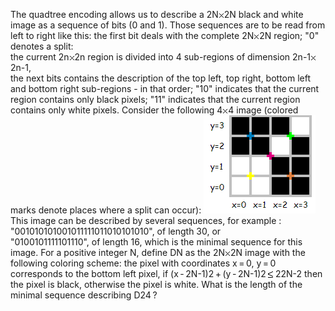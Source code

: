   The quadtree encoding allows us to describe a 2N<img src='images/symbol_times.gif' width='9' height='9' alt='&times;' border='0' style='vertical-align:middle;' />2N  black and white image as a sequence of bits (0 and 1). Those sequences are to be read from left to right like this:  the first bit deals with the complete 2N<img src='images/symbol_times.gif' width='9' height='9' alt='&times;' border='0' style='vertical-align:middle;' />2N region;  "0" denotes a split:  <br />the current 2n<img src='images/symbol_times.gif' width='9' height='9' alt='&times;' border='0' style='vertical-align:middle;' />2n region is divided into 4 sub-regions of dimension 2n-1<img src='images/symbol_times.gif' width='9' height='9' alt='&times;' border='0' style='vertical-align:middle;' />2n-1,<br />  the next bits contains the description of the top left, top right, bottom left and bottom right sub-regions - in that order;  "10" indicates that the current region contains only black pixels;  "11" indicates that the current region contains only white pixels.    Consider the following 4<img src='images/symbol_times.gif' width='9' height='9' alt='&times;' border='0' style='vertical-align:middle;' />4 image (colored marks denote places where a split can occur):  <img src="project/images/p_287_quadtree.gif" />  This image can be described by several sequences, for example :  "001010101001011111011010101010", of length 30, or<br />  "0100101111101110", of length 16, which is the minimal sequence for this image.    For a positive integer N, define DN as the 2N<img src='images/symbol_times.gif' width='9' height='9' alt='&times;' border='0' style='vertical-align:middle;' />2N image with the following coloring scheme:  the pixel with coordinates x&thinsp;=&thinsp;0, y&thinsp;=&thinsp;0 corresponds to the bottom left pixel,  if (x&thinsp;-&thinsp;2N-1)2&thinsp;+&thinsp;(y&thinsp;-&thinsp;2N-1)2&thinsp;<img src='images/symbol_le.gif' width='10' height='12' alt='&le;' border='0' style='vertical-align:middle;' />&thinsp;22N-2 then the pixel is black,  otherwise the pixel is white.    What is the length of the minimal sequence describing D24&thinsp;?  